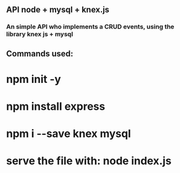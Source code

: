 ## API node + mysql + knex.js
### An simple API who implements a CRUD events, using the library knex js + mysql

## Commands used:

# npm init -y
# npm install express
# npm i --save knex mysql

# serve the file with: node index.js